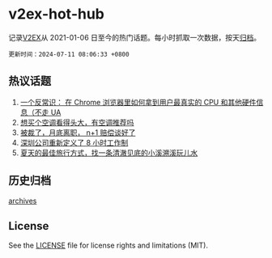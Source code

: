 # v2ex-hot-hub

 记录[V2EX](https://www.v2ex.com/)从 2021-01-06 日至今的热门话题。每小时抓取一次数据，按天[归档](archives)。

`更新时间：2024-07-11 08:06:33 +0800`

## 热议话题

1. [一个反常识： 在 Chrome 浏览器里如何拿到用户最真实的 CPU 和其他硬件信息（不走 UA](https://www.v2ex.com/t/1056113)
1. [想买个空调看得头大，有空调推荐吗](https://www.v2ex.com/t/1056157)
1. [被裁了，月底离职， n+1 赔偿谈好了](https://www.v2ex.com/t/1056139)
1. [深圳公司重新定义了 8 小时工作制](https://www.v2ex.com/t/1056196)
1. [夏天的最佳旅行方式，找一条清澈见底的小溪溯溪玩儿水](https://www.v2ex.com/t/1056110)

## 历史归档

[archives](archives)

## License

See the [LICENSE](LICENSE) file for license rights and limitations (MIT).

